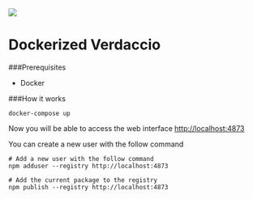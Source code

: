 <img src="https://github.com/verdaccio/verdaccio/raw/master/assets/bitmap/verdaccio%402x.png">

# Dockerized Verdaccio

###Prerequisites
* Docker

###How it works
```
docker-compose up
```

Now you will be able to access the web interface <a href="http://localhost:4873">http://localhost:4873</a>

You can create a new user with the follow command
```
# Add a new user with the follow command
npm adduser --registry http://localhost:4873

# Add the current package to the registry
npm publish --registry http://localhost:4873
```
